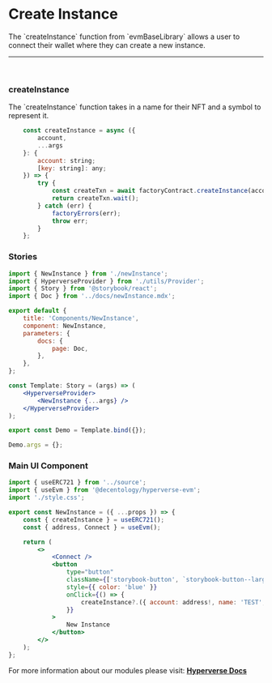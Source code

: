 # Create Instance

<p> The `createInstance` function from `evmBaseLibrary` allows a user to connect their wallet where they can create a new instance. </p>

---

<br>

### createInstance

<p> The `createInstance` function takes in a name for their NFT and a symbol to represent it. </p>

```jsx
	const createInstance = async ({
		account,
		...args
	}: {
		account: string;
		[key: string]: any;
	}) => {
		try {
			const createTxn = await factoryContract.createInstance(account, ...Object.values(args));
			return createTxn.wait();
		} catch (err) {
			factoryErrors(err);
			throw err;
		}
	};
```

### Stories

```jsx
import { NewInstance } from './newInstance';
import { HyperverseProvider } from './utils/Provider';
import { Story } from '@storybook/react';
import { Doc } from '../docs/newInstance.mdx';

export default {
	title: 'Components/NewInstance',
	component: NewInstance,
	parameters: {
		docs: {
			page: Doc,
		},
	},
};

const Template: Story = (args) => (
	<HyperverseProvider>
		<NewInstance {...args} />
	</HyperverseProvider>
);

export const Demo = Template.bind({});

Demo.args = {};
```

### Main UI Component

```jsx
import { useERC721 } from '../source';
import { useEvm } from '@decentology/hyperverse-evm';
import './style.css';

export const NewInstance = ({ ...props }) => {
	const { createInstance } = useERC721();
	const { address, Connect } = useEvm();

	return (
		<>
			<Connect />
			<button
				type="button"
				className={['storybook-button', `storybook-button--large`].join(' ')}
				style={{ color: 'blue' }}
				onClick={() => {
					createInstance?.({ account: address!, name: 'TEST', symbol: 'TST' });
				}}
			>
				New Instance
			</button>
		</>
	);
};
```

For more information about our modules please visit: [**Hyperverse Docs**](docs.hyperverse.dev)
